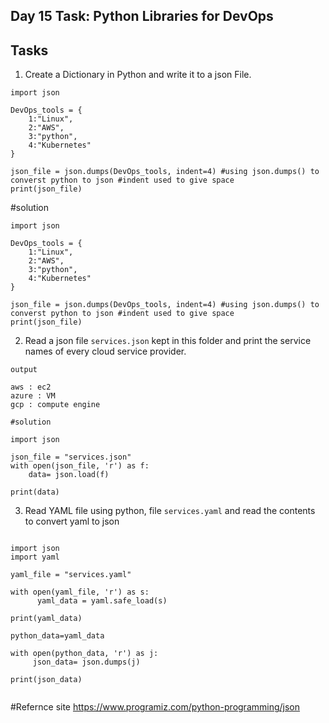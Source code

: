 ## Day 15 Task: Python Libraries for DevOps


## Tasks
1. Create a Dictionary in Python and write it to a json File.
```
import json

DevOps_tools = {
    1:"Linux",
    2:"AWS",
    3:"python",
    4:"Kubernetes"
}

json_file = json.dumps(DevOps_tools, indent=4) #using json.dumps() to converst python to json #indent used to give space
print(json_file)

```

#solution
```
import json

DevOps_tools = {
    1:"Linux",
    2:"AWS",
    3:"python",
    4:"Kubernetes"
}

json_file = json.dumps(DevOps_tools, indent=4) #using json.dumps() to converst python to json #indent used to give space
print(json_file)

```

2. Read a json file `services.json` kept in this folder and print the service names of every cloud service provider.

```
output

aws : ec2
azure : VM
gcp : compute engine
```

```
#solution

import json

json_file = "services.json"
with open(json_file, 'r') as f:
    data= json.load(f)

print(data)

```
3. Read YAML file using python, file `services.yaml` and read the contents to convert yaml to json

```

import json
import yaml 

yaml_file = "services.yaml"

with open(yaml_file, 'r') as s:
      yaml_data = yaml.safe_load(s)

print(yaml_data)

python_data=yaml_data

with open(python_data, 'r') as j:
     json_data= json.dumps(j)

print(json_data)


```

#Refernce site
https://www.programiz.com/python-programming/json
